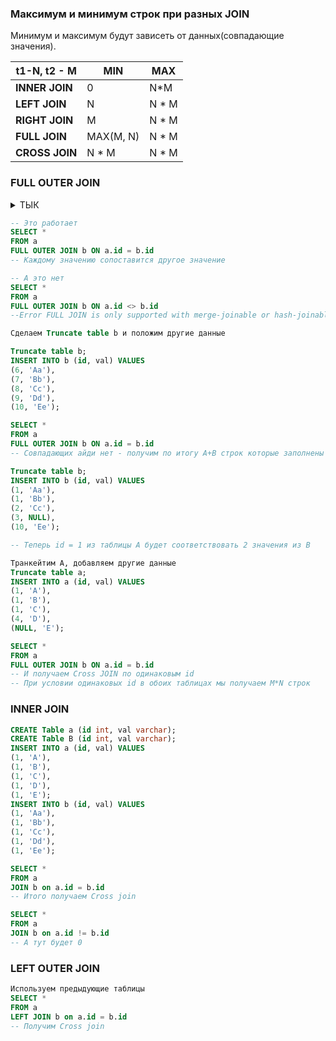 ### **Максимум и минимум строк при разных JOIN**
    
Минимум и максимум будут зависеть от данных(совпадающие значения).  
  
  |**t1-N, t2 - M**|**MIN**|**MAX**|
  |---|---|---|
  |**INNER JOIN**|0|N*M|
  |**LEFT JOIN**|N|N * M|
  |**RIGHT JOIN**|M|N * M|
  |**FULL JOIN**|MAX(M, N)|N * M|
  |**CROSS JOIN**|N * M|N * M|

### FULL OUTER JOIN
<details> <summary> ТЫК </summary>

```sql
CREATE Table a (id int, val varchar);
INSERT INTO a (id, val) VALUES 
(1, 'A'),
(2, 'B'),
(3, 'C'), 
(4, 'D'),
(5, 'E');
CREATE Table B (id int, val varchar);
INSERT INTO b (id, val) VALUES 
(1, 'Aa'),
(2, 'Bb'),
(3, 'Cc'), 
(4, 'Dd'),
(5, 'Ee');
```
</details>

```sql
-- Это работает
SELECT *
FROM a 
FULL OUTER JOIN b ON a.id = b.id
-- Каждому значению сопоставится другое значение 

-- А это нет
SELECT *
FROM a 
FULL OUTER JOIN b ON a.id <> b.id
--Error FULL JOIN is only supported with merge-joinable or hash-joinable join conditions

Сделаем Truncate table b и положим другие данные  

Truncate table b;
INSERT INTO b (id, val) VALUES 
(6, 'Aa'),
(7, 'Bb'),
(8, 'Cc'), 
(9, 'Dd'),
(10, 'Ee');

SELECT *
FROM a 
FULL OUTER JOIN b ON a.id = b.id
-- Совпадающих айди нет - получим по итогу A+B строк которые заполнены NULL 

Truncate table b;
INSERT INTO b (id, val) VALUES 
(1, 'Aa'),
(1, 'Bb'),
(2, 'Cc'), 
(3, NULL),
(10, 'Ee');

-- Теперь id = 1 из таблицы А будет соответствовать 2 значения из B

Транкейтим А, добавляем другие данные
Truncate table a;
INSERT INTO a (id, val) VALUES
(1, 'A'),
(1, 'B'),
(1, 'C'), 
(4, 'D'),
(NULL, 'E');

SELECT *
FROM a 
FULL OUTER JOIN b ON a.id = b.id
-- И получаем Cross JOIN по одинаковым id
-- При условии одинаковых id в обоих таблицах мы получаем M*N строк
```

### INNER JOIN

```sql
CREATE Table a (id int, val varchar);
CREATE Table B (id int, val varchar);
INSERT INTO a (id, val) VALUES 
(1, 'A'),
(1, 'B'),
(1, 'C'), 
(1, 'D'),
(1, 'E');
INSERT INTO b (id, val) VALUES 
(1, 'Aa'),
(1, 'Bb'),
(1, 'Cc'), 
(1, 'Dd'),
(1, 'Ee');

SELECT *
FROM a 
JOIN b on a.id = b.id
-- Итого получаем Cross join

SELECT *
FROM a 
JOIN b on a.id != b.id
-- А тут будет 0
```

### LEFT OUTER JOIN

```sql
Используем предыдующие таблицы
SELECT *
FROM a 
LEFT JOIN b on a.id = b.id
-- Получим Cross join
```




